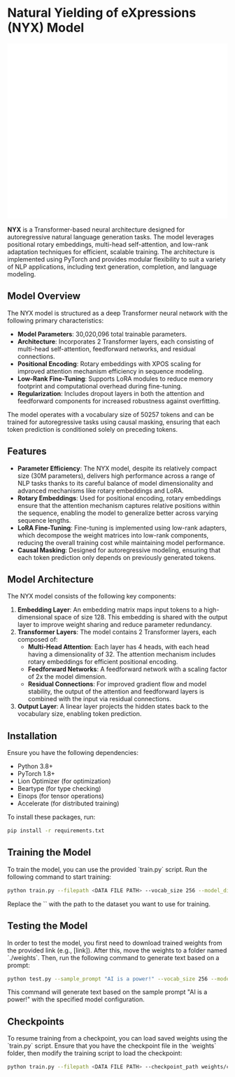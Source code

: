 # Natural Yielding of eXpressions (NYX) Model

<img src="assets/logo.png" alt="Sample Image" width="800" height = "400"/>



**NYX** is a Transformer-based neural architecture designed for autoregressive natural language generation tasks. The model leverages positional rotary embeddings, multi-head self-attention, and low-rank adaptation techniques for efficient, scalable training. The architecture is implemented using PyTorch and provides modular flexibility to suit a variety of NLP applications, including text generation, completion, and language modeling.




## Model Overview

The NYX model is structured as a deep Transformer neural network with the following primary characteristics:

- **Model Parameters**: 30,020,096 total trainable parameters.
- **Architecture**: Incorporates 2 Transformer layers, each consisting of multi-head self-attention, feedforward networks, and residual connections.
- **Positional Encoding**: Rotary embeddings with XPOS scaling for improved attention mechanism efficiency in sequence modeling.
- **Low-Rank Fine-Tuning**: Supports LoRA modules to reduce memory footprint and computational overhead during fine-tuning.
- **Regularization**: Includes dropout layers in both the attention and feedforward components for increased robustness against overfitting.

The model operates with a vocabulary size of 50257 tokens and can be trained for autoregressive tasks using causal masking, ensuring that each token prediction is conditioned solely on preceding tokens.

## Features

- **Parameter Efficiency**: The NYX model, despite its relatively compact size (30M parameters), delivers high performance across a range of NLP tasks thanks to its careful balance of model dimensionality and advanced mechanisms like rotary embeddings and LoRA.
- **Rotary Embeddings**: Used for positional encoding, rotary embeddings ensure that the attention mechanism captures relative positions within the sequence, enabling the model to generalize better across varying sequence lengths.
- **LoRA Fine-Tuning**: Fine-tuning is implemented using low-rank adapters, which decompose the weight matrices into low-rank components, reducing the overall training cost while maintaining model performance.
- **Causal Masking**: Designed for autoregressive modeling, ensuring that each token prediction only depends on previously generated tokens.

## Model Architecture

The NYX model consists of the following key components:

1. **Embedding Layer**: An embedding matrix maps input tokens to a high-dimensional space of size 128. This embedding is shared with the output layer to improve weight sharing and reduce parameter redundancy.
2. **Transformer Layers**: The model contains 2 Transformer layers, each composed of:
    - **Multi-Head Attention**: Each layer has 4 heads, with each head having a dimensionality of 32. The attention mechanism includes rotary embeddings for efficient positional encoding.
    - **Feedforward Networks**: A feedforward network with a scaling factor of 2x the model dimension.
    - **Residual Connections**: For improved gradient flow and model stability, the output of the attention and feedforward layers is combined with the input via residual connections.
3. **Output Layer**: A linear layer projects the hidden states back to the vocabulary size, enabling token prediction.

## Installation

Ensure you have the following dependencies:

- Python 3.8+
- PyTorch 1.8+
- Lion Optimizer (for optimization)
- Beartype (for type checking)
- Einops (for tensor operations)
- Accelerate (for distributed training)

To install these packages, run:

```bash
pip install -r requirements.txt
```

## Training the Model

To train the model, you can use the provided \`train.py\` script. Run the following command to start training:

```bash
python train.py --filepath <DATA FILE PATH> --vocab_size 256 --model_dim 512 --layer_depth 8 --num_attention_heads 8 --num_batches 100000 --batch_size 4 --gradient_accumulate_every 4 --learning_rate 1e-4 --validate_every 100 --prime_length 128 --generate_every 500 --generate_length 512 --seq_len 1024
```

Replace the \`<DATA FILE PATH>\` with the path to the dataset you want to use for training.

## Testing the Model

In order to test the model, you first need to download trained weights from the provided link (e.g., [link]). After this, move the weights to a folder named \`./weights\`. Then, run the following command to generate text based on a prompt:

```bash
python test.py --sample_prompt "AI is a power!" --vocab_size 256 --model_dim 512 --layer_depth 8 --num_attention_heads 8 --generate_length 512
```

This command will generate text based on the sample prompt "AI is a power!" with the specified model configuration.

## Checkpoints

To resume training from a checkpoint, you can load saved weights using the \`train.py\` script. Ensure that you have the checkpoint file in the \`weights\` folder, then modify the training script to load the checkpoint:

```bash
python train.py --filepath <DATA FILE PATH> --checkpoint_path weights/checkpoint_15000.pth
```





